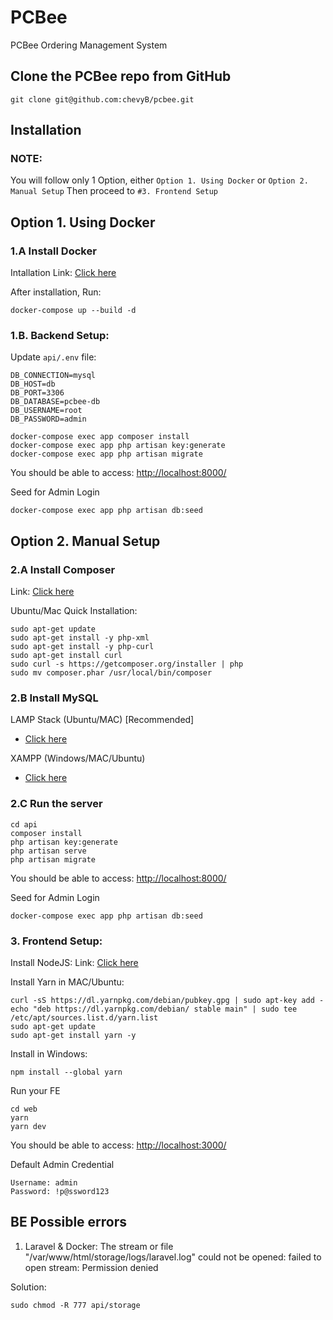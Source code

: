 # PCBee

PCBee Ordering Management System

## Clone the PCBee repo from GitHub

```
git clone git@github.com:chevyB/pcbee.git
```

## Installation

### NOTE:

You will follow only 1 Option, either `Option 1. Using Docker` or
`Option 2. Manual Setup` Then proceed to `#3. Frontend Setup`

## Option 1. Using Docker

### 1.A Install Docker

Intallation Link: [Click here](https://docs.docker.com/engine/install/)

After installation, Run:

```
docker-compose up --build -d
```

### 1.B. Backend Setup:

Update `api/.env` file:

```
DB_CONNECTION=mysql
DB_HOST=db
DB_PORT=3306
DB_DATABASE=pcbee-db
DB_USERNAME=root
DB_PASSWORD=admin
```

```
docker-compose exec app composer install
docker-compose exec app php artisan key:generate
docker-compose exec app php artisan migrate
```

You should be able to access: [http://localhost:8000/](http://localhost:8000/)

Seed for Admin Login

```
docker-compose exec app php artisan db:seed
```

##

## Option 2. Manual Setup

### 2.A Install Composer

Link:
[Click here](https://www.digitalocean.com/community/tutorials/how-to-install-and-use-composer-on-ubuntu-20-04)

Ubuntu/Mac Quick Installation:

```
sudo apt-get update
sudo apt-get install -y php-xml
sudo apt-get install -y php-curl
sudo apt-get install curl
sudo curl -s https://getcomposer.org/installer | php
sudo mv composer.phar /usr/local/bin/composer
```

### 2.B Install MySQL

LAMP Stack (Ubuntu/MAC) [Recommended]

- [Click here](https://www.digitalocean.com/community/tutorials/how-to-install-mysql-on-ubuntu-22-04)

XAMPP (Windows/MAC/Ubuntu)

- [Click here](https://www.apachefriends.org/)

### 2.C Run the server

```
cd api
composer install
php artisan key:generate
php artisan serve
php artisan migrate
```

You should be able to access: [http://localhost:8000/](http://localhost:8000/)

Seed for Admin Login

```
docker-compose exec app php artisan db:seed
```

### 3. Frontend Setup:

Install NodeJS: Link: [Click here](https://nodejs.org/en/download/current)

Install Yarn in MAC/Ubuntu:

```
curl -sS https://dl.yarnpkg.com/debian/pubkey.gpg | sudo apt-key add -
echo "deb https://dl.yarnpkg.com/debian/ stable main" | sudo tee /etc/apt/sources.list.d/yarn.list
sudo apt-get update
sudo apt-get install yarn -y
```

Install in Windows:

```
npm install --global yarn
```

Run your FE

```
cd web
yarn
yarn dev
```

You should be able to access: [http://localhost:3000/](http://localhost:3000/)

Default Admin Credential

```
Username: admin
Password: !p@ssword123
```

## BE Possible errors

1. Laravel & Docker: The stream or file "/var/www/html/storage/logs/laravel.log"
   could not be opened: failed to open stream: Permission denied

Solution:

```
sudo chmod -R 777 api/storage
```
